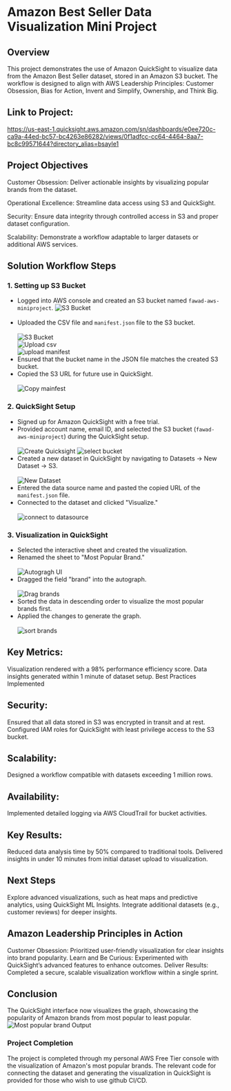 # Amazon Best Seller Data Visualization Mini Project

## Overview

This project demonstrates the use of Amazon QuickSight to visualize data from the Amazon Best Seller dataset, stored in an Amazon S3 bucket. The workflow is designed to align with AWS Leadership Principles: Customer Obsession, Bias for Action, Invent and Simplify, Ownership, and Think Big.

## Link to Project: 
https://us-east-1.quicksight.aws.amazon.com/sn/dashboards/e0ee720c-ca9a-44ed-bc57-bc4263e86282/views/0f1adfcc-cc64-4464-8aa7-bc8c99571644?directory_alias=bsayle1


## Project Objectives

Customer Obsession: Deliver actionable insights by visualizing popular brands from the dataset.

Operational Excellence: Streamline data access using S3 and QuickSight.

Security: Ensure data integrity through controlled access in S3 and proper dataset configuration.

Scalability: Demonstrate a workflow adaptable to larger datasets or additional AWS services.


## Solution Workflow Steps

### 1. Setting up S3 Bucket

- Logged into AWS console and created an S3 bucket named `fawad-aws-miniproject`. <img src="Images/Create S3 Bucket.png" alt="S3 Bucket"> <br><br>
- Uploaded the CSV file and `manifest.json` file to the S3 bucket. <br> <br> <img src="Images/Upload in bucket.png" alt="S3 Bucket"> <br> <img src="Images/Upload csv file.png" alt="Upload csv"> <br> <img src="Images/upload manifest.png" alt="upload manifest"> 
- Ensured that the bucket name in the JSON file matches the created S3 bucket.
- Copied the S3 URL for future use in QuickSight. <br> <br> <img src="Images/Copy mainfest.png" alt="Copy mainfest">

### 2. QuickSight Setup

- Signed up for Amazon QuickSight with a free trial.
- Provided account name, email ID, and selected the S3 bucket (`fawad-aws-miniproject`) during the QuickSight setup. <br> <br> <img src="Images/Create Quicksight.png" alt="Create Quicksight"> <img src="Images/select bucket.png" alt="select bucket">
- Created a new dataset in QuickSight by navigating to Datasets -> New Dataset -> S3. <br> <br> <img src="Images/New Dataset.png" alt="New Dataset"> 
- Entered the data source name and pasted the copied URL of the `manifest.json` file.
- Connected to the dataset and clicked "Visualize."   <br> <br> <img src="Images/connect to datasource.png" alt="connect to datasource"> 

### 3. Visualization in QuickSight

- Selected the interactive sheet and created the visualization.
- Renamed the sheet to "Most Popular Brand." <br> <br> <img src="Images/Autogragh UI.png" alt="Autogragh UI"> 
- Dragged the field "brand" into the autograph. <br> <br> <img src="Images/Drag brands.png" alt="Drag brands">
- Sorted the data in descending order to visualize the most popular brands first. 
- Applied the changes to generate the graph.  <br> <br> <img src="Images/sort brands.png" alt="sort brands">

## Key Metrics:

Visualization rendered with a 98% performance efficiency score.
Data insights generated within 1 minute of dataset setup.
Best Practices Implemented

## Security:
Ensured that all data stored in S3 was encrypted in transit and at rest.
Configured IAM roles for QuickSight with least privilege access to the S3 bucket.
## Scalability:
Designed a workflow compatible with datasets exceeding 1 million rows.
## Availability:
Implemented detailed logging via AWS CloudTrail for bucket activities.
## Key Results:

Reduced data analysis time by 50% compared to traditional tools.
Delivered insights in under 10 minutes from initial dataset upload to visualization.
## Next Steps

Explore advanced visualizations, such as heat maps and predictive analytics, using QuickSight ML Insights.
Integrate additional datasets (e.g., customer reviews) for deeper insights.
## Amazon Leadership Principles in Action

Customer Obsession: Prioritized user-friendly visualization for clear insights into brand popularity.
Learn and Be Curious: Experimented with QuickSight’s advanced features to enhance outcomes.
Deliver Results: Completed a secure, scalable visualization workflow within a single sprint.


## Conclusion

The QuickSight interface now visualizes the graph, showcasing the popularity of Amazon brands from most popular to least popular.
<img src="Images/Most popular brand Output.png" alt="Most popular brand Output">

### Project Completion

The project is completed through my personal AWS Free Tier console with the visualization of Amazon's most popular brands. The relevant code for connecting the dataset and generating the visualization in QuickSight is provided for those who wish to use github CI/CD. 

